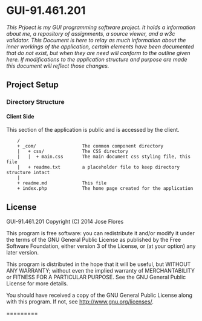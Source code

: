 # GUI-91.461.201

_This Prjoect is my GUI programming software project. It holds a information about me, a repository of assignments, a source viewer, and a w3c validator. This Document is here to relay as much information about the inner workings of the application, certain elements have been documented that do not exist, but when they are need will conform to the outline given here. If modifications to the application structure and purpose are made this document will reflect those changes._

## Project Setup
### Directory Structure
#### Client Side
This section of the application is public and is accessed by the client.

``` text
    /
    + _com/                 The common component directory
    |   + css/              The CSS directory
    |   |  + main.css       The main document css styling file, this file
    |   + readme.txt        a placeholder file to keep directory structure intact
    |
    + readme.md             This file
    + index.php             The home page created for the application
```

## License
GUI-91.461.201
Copyright (C) 2014  Jose Flores

This program is free software: you can redistribute it and/or modify
it under the terms of the GNU General Public License as published by
the Free Software Foundation, either version 3 of the License, or
(at your option) any later version.

This program is distributed in the hope that it will be useful,
but WITHOUT ANY WARRANTY; without even the implied warranty of
MERCHANTABILITY or FITNESS FOR A PARTICULAR PURPOSE.  See the
GNU General Public License for more details.

You should have received a copy of the GNU General Public License
along with this program.  If not, see <http://www.gnu.org/licenses/>.

=========
